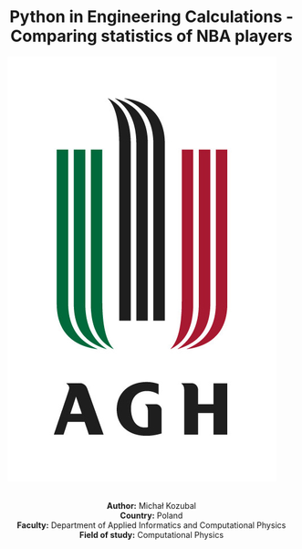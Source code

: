 # <div align="center"> Python in Engineering Calculations - Comparing statistics of NBA players 
  <img src = "img/agh.jpg"> </div>
  <div align="center">
  <br><b>Author:</b> Michał Kozubal
  <br><b>Country:</b> Poland
  <br><b>Faculty:</b> Department of Applied Informatics and Computational Physics
  <br><b>Field of study:</b> Computational Physics
</div >

